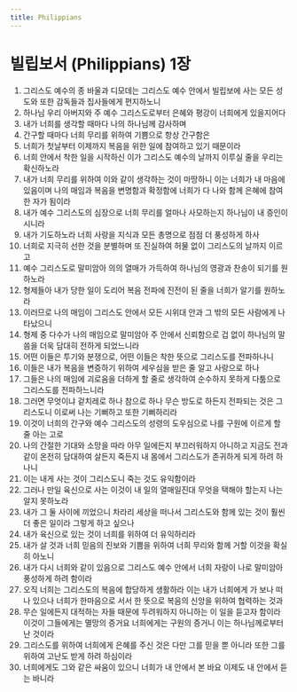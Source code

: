 ```yaml
---
title: Philippians
---
```


# 빌립보서 (Philippians) 1장
1. 그리스도 예수의 종 바울과 디모데는 그리스도 예수 안에서 빌립보에 사는 모든 성도와 또한 감독들과 집사들에게 편지하노니
1. 하나님 우리 아버지와 주 예수 그리스도로부터 은혜와 평강이 너희에게 있을지어다
1. 내가 너희를 생각할 때마다 나의 하나님께 감사하며
1. 간구할 때마다 너희 무리를 위하여 기쁨으로 항상 간구함은
1. 너희가 첫날부터 이제까지 복음을 위한 일에 참여하고 있기 때문이라
1. 너희 안에서 착한 일을 시작하신 이가 그리스도 예수의 날까지 이루실 줄을 우리는 확신하노라
1. 내가 너희 무리를 위하여 이와 같이 생각하는 것이 마땅하니 이는 너희가 내 마음에 있음이며 나의 매임과 복음을 변명함과 확정함에 너희가 다 나와 함께 은혜에 참여한 자가 됨이라
1. 내가 예수 그리스도의 심장으로 너희 무리를 얼마나 사모하는지 하나님이 내 증인이시니라
1. 내가 기도하노라 너희 사랑을 지식과 모든 총명으로 점점 더 풍성하게 하사
1. 너희로 지극히 선한 것을 분별하며 또 진실하여 허물 없이 그리스도의 날까지 이르고
1. 예수 그리스도로 말미암아 의의 열매가 가득하여 하나님의 영광과 찬송이 되기를 원하노라
1. 형제들아 내가 당한 일이 도리어 복음 전파에 진전이 된 줄을 너희가 알기를 원하노라
1. 이러므로 나의 매임이 그리스도 안에서 모든 시위대 안과 그 밖의 모든 사람에게 나타났으니
1. 형제 중 다수가 나의 매임으로 말미암아 주 안에서 신뢰함으로 겁 없이 하나님의 말씀을 더욱 담대히 전하게 되었느니라
1. 어떤 이들은 투기와 분쟁으로, 어떤 이들은 착한 뜻으로 그리스도를 전파하나니
1. 이들은 내가 복음을 변증하기 위하여 세우심을 받은 줄 알고 사랑으로 하나
1. 그들은 나의 매임에 괴로움을 더하게 할 줄로 생각하여 순수하지 못하게 다툼으로 그리스도를 전파하느니라
1. 그러면 무엇이냐 겉치레로 하나 참으로 하나 무슨 방도로 하든지 전파되는 것은 그리스도니 이로써 나는 기뻐하고 또한 기뻐하리라
1. 이것이 너희의 간구와 예수 그리스도의 성령의 도우심으로 나를 구원에 이르게 할 줄 아는 고로
1. 나의 간절한 기대와 소망을 따라 아무 일에든지 부끄러워하지 아니하고 지금도 전과 같이 온전히 담대하여 살든지 죽든지 내 몸에서 그리스도가 존귀하게 되게 하려 하나니
1. 이는 내게 사는 것이 그리스도니 죽는 것도 유익함이라
1. 그러나 만일 육신으로 사는 이것이 내 일의 열매일진대 무엇을 택해야 할는지 나는 알지 못하노라
1. 내가 그 둘 사이에 끼었으니 차라리 세상을 떠나서 그리스도와 함께 있는 것이 훨씬 더 좋은 일이라 그렇게 하고 싶으나
1. 내가 육신으로 있는 것이 너희를 위하여 더 유익하리라
1. 내가 살 것과 너희 믿음의 진보와 기쁨을 위하여 너희 무리와 함께 거할 이것을 확실히 아노니
1. 내가 다시 너희와 같이 있음으로 그리스도 예수 안에서 너희 자랑이 나로 말미암아 풍성하게 하려 함이라
1. 오직 너희는 그리스도의 복음에 합당하게 생활하라 이는 내가 너희에게 가 보나 떠나 있으나 너희가 한마음으로 서서 한 뜻으로 복음의 신앙을 위하여 협력하는 것과
1. 무슨 일에든지 대적하는 자들 때문에 두려워하지 아니하는 이 일을 듣고자 함이라 이것이 그들에게는 멸망의 증거요 너희에게는 구원의 증거니 이는 하나님께로부터 난 것이라
1. 그리스도를 위하여 너희에게 은혜를 주신 것은 다만 그를 믿을 뿐 아니라 또한 그를 위하여 고난도 받게 하려 하심이라
1. 너희에게도 그와 같은 싸움이 있으니 너희가 내 안에서 본 바요 이제도 내 안에서 듣는 바니라